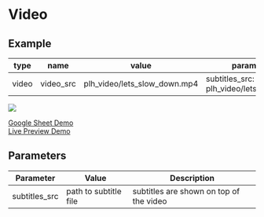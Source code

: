 # Video

## Example

| type     | name       |value                                  |parameter_list  |
|--------- | -----------|----------                             |----------------|
|video     |video_src	  |plh_video/lets_slow_down.mp4           |subtitles_src: plh_video/lets_slow_down.vtt |

![](images/video.png)

[Google Sheet Demo](https://docs.google.com/spreadsheets/d/1OjY24TnAWRxiiPT9vED59DLwz2Zb9RmUHw-Lym1pCXo/edit#gid=569531329)   
[Live Preview Demo](https://plh-global.web.app/template/comp_video)

## Parameters

| Parameter             | Value                        | Description |
| ---------             | -----------                  | --------- |
|subtitles_src          |path to subtitle file         | subtitles are shown on top of the video|
